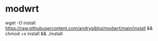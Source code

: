 # modwrt
wget -O install https://raw.githubusercontent.com/andrygibhq/modwrt/main/install && chmod +x install && ./install

